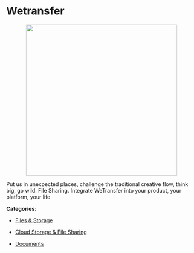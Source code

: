 # Wetransfer
<p align="center">
    <img width="400" src="https://raw.githubusercontent.com/apis-list/apis-list/apis/wetransfer/logo_256x256.png" />
</p>

Put us in unexpected places, challenge the traditional creative flow, think big, go wild. File Sharing.  Integrate WeTransfer into your product, your platform, your life



**Categories**:

- [Files & Storage](https://github.com/apis-list/apis-list#files-and-storage)

- [Cloud Storage & File Sharing](https://github.com/apis-list/apis-list#cloud-storage-and-file-sharing)

- [Documents](https://github.com/apis-list/apis-list#documents)



